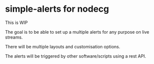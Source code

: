# simple-alerts for nodecg

This is WIP

The goal is to be able to set up a multiple alerts for any purpose on live streams.

There will be multiple layouts and customisation options.

The alerts will be triggered by other software/scripts using a rest API.

